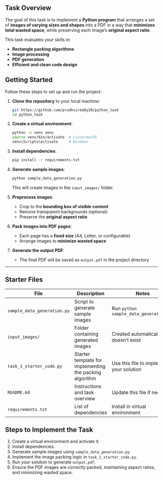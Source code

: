 
## Task Overview

The goal of this task is to implement a **Python program** that arranges a set of **images of varying sizes and shapes** into a PDF in a way that **minimizes total wasted space**, while preserving each image’s **original aspect ratio**.

This task evaluates your skills in:

* **Rectangle packing algorithms**
* **Image processing**
* **PDF generation**
* **Efficient and clean code design**


## Getting Started

Follow these steps to set up and run the project:

1. **Clone the repository** to your local machine:

   ```bash
   git https://github.com/prudhvireddy20/python_task
   cd python_task
   ```

2. **Create a virtual environment**:

   ```bash
   python -m venv venv
   source venv/bin/activate  # Linux/macOS
   venv\Scripts\activate     # Windows
   ```

3. **Install dependencies**:

   ```bash
   pip install -r requirements.txt
   ```

4. **Generate sample images**:

   ```bash
   python sample_data_generation.py
   ```

   This will create images in the `input_images/` folder.

5. **Preprocess images**:

   * Crop to the **bounding box of visible content**
   * Remove transparent backgrounds (optional)
   * Preserve the **original aspect ratio**

6. **Pack images into PDF pages**:

   * Each page has a **fixed size** (A4, Letter, or configurable)
   * Arrange images to **minimize wasted space**

7. **Generate the output PDF**:

   * The final PDF will be saved as `output.pdf` in the project directory

---

## Starter Files

| File                        | Description                                             | Notes                                     |
| --------------------------- | ------------------------------------------------------- | ----------------------------------------- |
| `sample_data_generation.py` | Script to generate sample images                        | Run `python sample_data_generation.py`    |
| `input_images/`             | Folder containing generated images                      | Created automatically if it doesn’t exist |
| `task_1_starter_code.py`    | Starter template for implementing the packing algorithm | Use this file to implement your solution  |
| `README.md`                 | Instructions and task overview                          | Update this file if needed                |
| `requirements.txt`          | List of dependencies                                    | Install in virtual environment            |


## Steps to Implement the Task

1. Create a virtual environment and activate it.
2. Install dependencies.
3. Generate sample images using `sample_data_generation.py`.
4. Implement the image packing logic in `task_1_starter_code.py`.
5. Run your solution to generate `output.pdf`.
6. Ensure the PDF images are correctly packed, maintaining aspect ratios, and minimizing wasted space.

